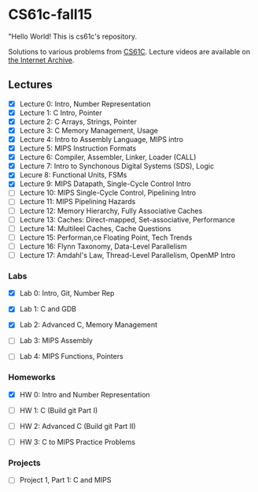 # CS61c-fall15
"Hello World! This is cs61c's repository.

Solutions to various problems from [CS61C](http://inst.eecs.berkeley.edu/~cs61c/sp15/). Lecture videos are available on [the Internet Archive](https://archive.org/details/ucberkeley-webcast-PL-XXv-cvA_iCl2-D-FS5mk0jFF6cYSJs_).

## Lectures
- [x] Lecture 0: Intro, Number Representation
- [x] Lecture 1: C Intro, Pointer
- [x] Lecture 2: C Arrays, Strings, Pointer
- [x] Lecture 3: C Memory Management, Usage
- [x] Lecture 4: Intro to Assembly Language, MIPS intro
- [x] Lecture 5: MIPS Instruction Formats
- [x] Lecture 6: Compiler, Assembler, Linker, Loader (CALL)
- [x] Lecture 7: Intro to Synchonous Digital Systems (SDS), Logic
- [x] Lecure 8: Functional Units, FSMs
- [x] Lecture 9: MIPS Datapath, Single-Cycle Control Intro
- [ ] Lecture 10: MIPS Single-Cycle Control, Pipelining Intro
- [ ] Lecture 11: MIPS Pipelining Hazards
- [ ] Lecture 12: Memory Hierarchy, Fully Associative Caches
- [ ] Lecture 13: Caches: Direct-mapped, Set-associative, Performance
- [ ] Lecture 14: Multileel Caches, Cache Questions
- [ ] Lecture 15: Performan,ce Floating Point, Tech Trends
- [ ] Lecture 16: Flynn Taxonomy, Data-Level Parallelism
- [ ] Lecture 17: Amdahl's Law, Thread-Level Parallelism, OpenMP Intro

### Labs

- [x] Lab 0: Intro, Git, Number Rep
- [x] Lab 1: C and GDB
- [x] Lab 2: Advanced C, Memory Management
- [ ] Lab 3: MIPS Assembly
- [ ] Lab 4: MIPS Functions, Pointers


### Homeworks
- [x] HW 0: Intro and Number Representation
- [ ] HW 1: C (Build git Part I)
- [ ] HW 2: Advanced C (Build git Part II)
- [ ] HW 3: C to MIPS Practice Problems


### Projects
- [ ] Project 1, Part 1: C and MIPS



